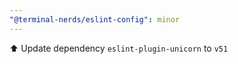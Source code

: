 ```yaml
---
"@terminal-nerds/eslint-config": minor
---
```


⬆️ Update dependency `eslint-plugin-unicorn` to `v51`
